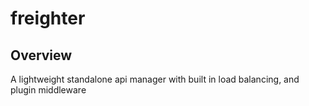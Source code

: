 # freighter

## Overview
A lightweight standalone api manager with built in load balancing, and plugin middleware
